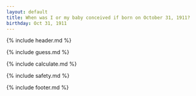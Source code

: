 ```yaml
---
layout: default
title: When was I or my baby conceived if born on October 31, 1911?
birthday: Oct 31, 1911
---
```


{% include header.md %}

{% include guess.md %}

{% include calculate.md %}

{% include safety.md %}

{% include footer.md %}



